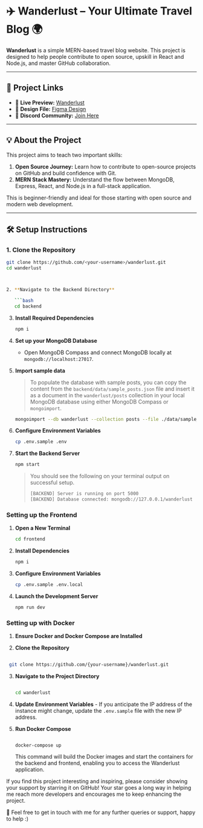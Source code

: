 # ✈️ Wanderlust – Your Ultimate Travel Blog 🌍

**Wanderlust** is a simple MERN-based travel blog website. This project is designed to help people contribute to open source, upskill in React and Node.js, and master GitHub collaboration.

---

## 🔗 Project Links

- 🔎 **Live Preview:** [Wanderlust](https://github.com/krishnachavariya/wanderlust/assets/116602058/7fa3b685-22f5-418f-87c0-55af04b95a89)
- 🎨 **Design File:** [Figma Design](https://www.figma.com/file/6e1MQFQnZ9U9rQYh6WwFzH/Wanderlust---A-Travel-Blog-App?type=design&node-id=0%3A1&mode=design&t=cda03A4mmefEoSbd-1)
- 💬 **Discord Community:** [Join Here](https://discord.gg/FEkKaCRhFg)

---

## 💡 About the Project

This project aims to teach two important skills:

1. **Open Source Journey:** Learn how to contribute to open-source projects on GitHub and build confidence with Git.
2. **MERN Stack Mastery:** Understand the flow between MongoDB, Express, React, and Node.js in a full-stack application.

This is beginner-friendly and ideal for those starting with open source and modern web development.

---

## 🛠️ Setup Instructions

### 1. Clone the Repository

```bash
git clone https://github.com/<your-username>/wanderlust.git
cd wanderlust



2. **Navigate to the Backend Directory**

   ```bash
   cd backend
   ```

3. **Install Required Dependencies**

   ```bash
   npm i
   ```

4. **Set up your MongoDB Database**

   - Open MongoDB Compass and connect MongoDB locally at `mongodb://localhost:27017`.

5. **Import sample data**

   > To populate the database with sample posts, you can copy the content from the `backend/data/sample_posts.json` file and insert it as a document in the `wanderlust/posts` collection in your local MongoDB database using either MongoDB Compass or `mongoimport`.

   ```bash
   mongoimport --db wanderlust --collection posts --file ./data/sample_posts.json --jsonArray
   ```

6. **Configure Environment Variables**

   ```bash
   cp .env.sample .env
   ```

7. **Start the Backend Server**

   ```bash
   npm start
   ```

   > You should see the following on your terminal output on successful setup.
   >
   > ```bash
   > [BACKEND] Server is running on port 5000
   > [BACKEND] Database connected: mongodb://127.0.0.1/wanderlust
   > ```

### Setting up the Frontend

1. **Open a New Terminal**

   ```bash
   cd frontend
   ```

2. **Install Dependencies**

   ```bash
   npm i
   ```

3. **Configure Environment Variables**

   ```bash
   cp .env.sample .env.local
   ```

4. **Launch the Development Server**

   ```bash
   npm run dev
   ```

### Setting up with Docker

1.  **Ensure Docker and Docker Compose are Installed**
    
2.  **Clone the Repository**
    
   ``` bash
    
    git clone https://github.com/{your-username}/wanderlust.git
   ``` 
3.  **Navigate to the Project Directory**
    
    ```bash
    
    cd wanderlust
    
    ```
4.  **Update Environment Variables**  - If you anticipate the IP address of the instance might change, update the `.env.sample` file with the new IP address.

5.  **Run Docker Compose**
    
    ```bash
    
    docker-compose up
    ```
    This command will build the Docker images and start the containers for the backend and frontend, enabling you to access the Wanderlust application.



If you find this project interesting and inspiring, please consider showing your support by starring it on GitHub! Your star goes a long way in helping me reach more developers and encourages me to keep enhancing the project.

🚀 Feel free to get in touch with me for any further queries or support, happy to help :)
#

